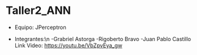 # Taller2_ANN
* Equipo: JPerceptron

* Integrantes:\n
  -Grabriel Astorga
  -Rigoberto Bravo
  -Juan Pablo Castillo
Link Video: https://youtu.be/VbZpvEya_gw
